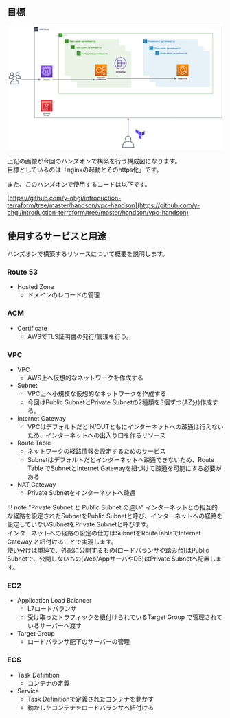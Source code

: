 ## 目標
![aws](imgs/aws.png)

上記の画像が今回のハンズオンで構築を行う構成図になります。  
目標としているのは「nginxの起動とそのhttps化」です。

また、このハンズオンで使用するコードは以下です。

[https://github.com/y-ohgi/introduction-terraform/tree/master/handson/vpc-handson](https://github.com/y-ohgi/introduction-terraform/tree/master/handson/vpc-handson)

## 使用するサービスと用途
ハンズオンで構築するリソースについて概要を説明します。

### Route 53
- Hosted Zone
    - ドメインのレコードの管理

### ACM
- Certificate
    - AWSでTLS証明書の発行/管理を行う。

### VPC
- VPC
    - AWS上へ仮想的なネットワークを作成する
- Subnet
    - VPC上へ小規模な仮想的なネットワークを作成する
    - 今回はPublic SubnetとPrivate Subnetの2種類を3個ずつ(AZ分)作成する。
- Internet Gateway
    - VPCはデフォルトだとIN/OUTともにインターネットへの疎通は行えないため、インターネットへの出入り口を作るリソース
- Route Table
    - ネットワークの経路情報を設定するためのサービス
    - Subnetはデフォルトだとインターネットへ疎通できないため、Route Table でSubnetとInternet Gatewayを紐づけて疎通を可能にする必要がある
- NAT Gateway
    - Private Subnetをインターネットへ疎通

!!! note "Private Subnet と Public Subnet の違い"
    インターネットとの相互的な経路を設定されたSubnetをPublic Subnetと呼び、インターネットへの経路を設定していないSubnetをPrivate Subnetと呼びます。  
    インターネットへの経路の設定の仕方はSubnetをRouteTableでInternet Gateway と紐付けることで実現します。  
    使い分けは単純で、外部に公開するもの(ロードバランサや踏み台)はPublic Subnetで、公開しないもの(Web/AppサーバやDB)はPrivate Subnetへ配置します。

### EC2
- Application Load Balancer
    - L7ロードバランサ
    - 受け取ったトラフィックを紐付けられているTarget Group で管理されているサーバーへ渡す
- Target Group
    - ロードバランサ配下のサーバーの管理

### ECS
- Task Definition
    - コンテナの定義
- Service
    - Task Definitionで定義されたコンテナを動かす
    - 動かしたコンテナをロードバランサへ紐付ける
